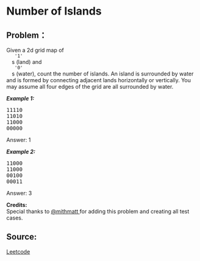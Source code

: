 # Number of Islands

## Problem：

<div class="question-content">
 <p>
 </p>
 <p>
  Given a 2d grid map of
  <code>
   '1'
  </code>
  s (land) and
  <code>
   '0'
  </code>
  s (water), count the number of islands. An island is surrounded by water and is formed by connecting adjacent lands horizontally or vertically. You may assume all four edges of the grid are all surrounded by water.
 </p>
 <p>
  <i>
   <b>
    Example 1:
   </b>
  </i>
 </p>
 <pre>11110<br/>11010<br/>11000<br/>00000</pre>
 <p>
  Answer: 1
 </p>
 <p>
  <i>
   <b>
    Example 2:
   </b>
  </i>
 </p>
 <pre>11000<br/>11000<br/>00100<br/>00011</pre>
 <p>
  Answer: 3
 </p>
 <p>
  <b>
   Credits:
  </b>
  <br/>
  Special thanks to
  <a href="https://leetcode.com/discuss/user/mithmatt">
   @mithmatt
  </a>
  for adding this problem and creating all test cases.
 </p>
</div>


## Source:
[Leetcode](https://leetcode.com/problems/number-of-islands/)
